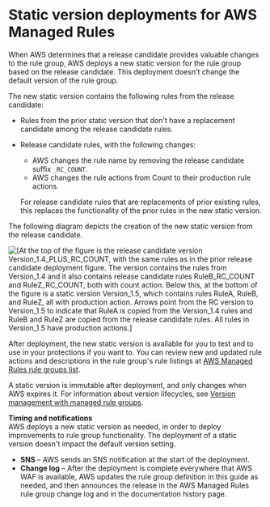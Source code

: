 # Static version deployments for AWS Managed Rules<a name="waf-managed-rule-groups-deployments-static-version"></a>

When AWS determines that a release candidate provides valuable changes to the rule group, AWS deploys a new static version for the rule group based on the release candidate\. This deployment doesn't change the default version of the rule group\. 

The new static version contains the following rules from the release candidate: 
+ Rules from the prior static version that don't have a replacement candidate among the release candidate rules\. 
+ Release candidate rules, with the following changes: 
  + AWS changes the rule name by removing the release candidate suffix `_RC_COUNT`\.
  + AWS changes the rule actions from Count to their production rule actions\. 

   For release candidate rules that are replacements of prior existing rules, this replaces the functionality of the prior rules in the new static version\. 

The following diagram depicts the creation of the new static version from the release candidate\. 

![\[At the top of the figure is the release candidate version Version_1.4_PLUS_RC_COUNT, with the same rules as in the prior release candidate deployment figure. The version contains the rules from Version_1.4 and it also contains release candidate rules RuleB_RC_COUNT and RuleZ_RC_COUNT, both with count action. Below this, at the bottom of the figure is a static version Version_1.5, which contains rules RuleA, RuleB, and RuleZ, all with production action. Arrows point from the RC version to Version_1.5 to indicate that RuleA is copied from the Version_1.4 rules and RuleB and RuleZ are copied from the release candidate rules. All rules in Version_1.5 have production actions.\]](http://docs.aws.amazon.com/waf/latest/developerguide/)

After deployment, the new static version is available for you to test and to use in your protections if you want to\. You can review new and updated rule actions and descriptions in the rule group's rule listings at [AWS Managed Rules rule groups list](aws-managed-rule-groups-list.md)\. 

A static version is immutable after deployment, and only changes when AWS expires it\. For information about version lifecycles, see [Version management with managed rule groups](waf-managed-rule-groups-versioning.md)\.

**Timing and notifications**  
AWS deploys a new static version as needed, in order to deploy improvements to rule group functionality\. The deployment of a static version doesn't impact the default version setting\.
+ **SNS** – AWS sends an SNS notification at the start of the deployment\.
+ **Change log** – After the deployment is complete everywhere that AWS WAF is available, AWS updates the rule group definition in this guide as needed, and then announces the release in the AWS Managed Rules rule group change log and in the documentation history page\. 